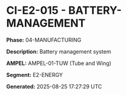 # CI-E2-015 - BATTERY-MANAGEMENT

**Phase:** 04-MANUFACTURING

**Description:** Battery management system

**AMPEL:** AMPEL-01-TUW (Tube and Wing)

**Segment:** E2-ENERGY

**Generated:** 2025-08-25 17:27:29 UTC
